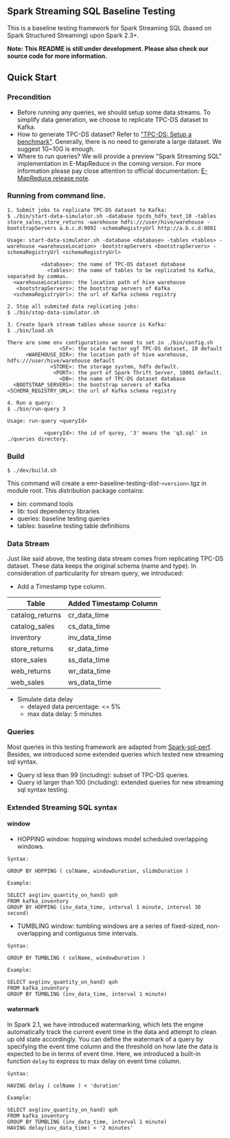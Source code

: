 ## Spark Streaming SQL Baseline Testing

This is a baseline testing framework for Spark Streaming SQL (based on Spark Structured Streaming) upon Spark 2.3+.

**Note: This README is still under development. Please also check our source code for more information.**

## Quick Start

### Precondition

- Before running any queries, we should setup some data streams. To simplify data generation, we choose to replicate TPC-DS dataset
to Kafka. 
- How to generate TPC-DS dataset? Refer to ["TPC-DS: Setup a benchmark"](https://github.com/databricks/spark-sql-perf#setup-a-benchmark).
Generally, there is no need to generate a large dataset. We suggest 1G~10G is enough.
- Where to run queries? We will provide a preview "Spark Streaming SQL" implementation in E-MapReduce in the coming version. For 
more information please pay close attention to official documentation: [E-MapReduce release note](https://help.aliyun.com/document_detail/31814.html).    

### Running from command line.

```
1. Submit jobs to replicate TPC-DS dataset to Kafka:
$ ./bin/start-data-simulator.sh -database tpcds_hdfs_text_10 -tables store_sales,store_returns -warehouse hdfs:///user/hive/warehouse -bootstrapServers a.b.c.d:9092 -schemaRegistryUrl http://a.b.c.d:8081

Usage: start-data-simulator.sh -database <database> -tables <tables> -warehouse <warehouseLocation> -bootstrapServers <bootstrapServers> -schemaRegistryUrl <schemaRegistryUrl>

           <database>: the name of TPC-DS dataset database
             <tables>: the name of tables to be replicated to Kafka, separated by commas.
  <warehouseLocation>: the location path of hive warehouse
   <bootstrapServers>: the bootstrap servers of Kafka
  <schemaRegistryUrl>: the url of Kafka schema registry

2. Stop all submited data replicating jobs: 
$ ./bin/stop-data-simulator.sh

3. Create Spark stream tables whose source is Kafka:
$ ./bin/load.sh

There are some env configurations we need to set in ./bin/config.sh
                 <SF>: the scale factor ogf TPC-DS dataset, 10 default
      <WAREHOUSE_DIR>: the location path of hive warehouse, hdfs:///user/hive/warehouse default
              <STORE>: the storage system, hdfs default.
               <PORT>: the port of Spark Thrift Server, 10001 default.
                 <DB>: the name of TPC-DS dataset database
  <BOOTSTRAP_SERVERS>: the bootstrap servers of Kafka
<SCHEMA_REGISTRY_URL>: the url of Kafka schema registry

4. Run a query:
$ ./bin/run-query 3

Usage: run-query <queryId>

            <queryId>: the id of qurey, '3' means the 'q3.sql' in ./queries directory.
``` 

### Build

```
$ ./dev/build.sh
```

This command will create a emr-baseline-testing-dist-`<version>`.tgz in module root. This distribution package contains:
- bin: command tools
- lib: tool dependency libraries
- queries: baseline testing queries
- tables: baseline testing table definitions

### Data Stream

Just like said above, the testing data stream comes from replicating TPC-DS dataset. These data keeps the original 
schema (name and type). In consideration of particularity for stream query, we introduced:
- Add a Timestamp type column.

| Table | Added Timestamp Column|
|---|---|
|catalog_returns| cr_data_time|
|catalog_sales| cs_data_time|
|inventory| inv_data_time|
|store_returns| sr_data_time|
|store_sales| ss_data_time|
|web_returns| wr_data_time|
|web_sales| ws_data_time|
- Simulate data delay
  - delayed data percentage: <= 5%
  - max data delay: 5 minutes

### Queries

Most queries in this testing framework are adapted from [Spark-sql-perf](https://github.com/databricks/spark-sql-perf). 
Besides, we introduced some extended queries which tested new streaming sql syntax.
- Query id less than 99 (including): subset of TPC-DS queries.
- Query id larger than 100 (including): extended queries for new streaming sql syntax testing.

### Extended Streaming SQL syntax

#### window

- HOPPING window: hopping windows model scheduled overlapping windows.

```
Syntax:

GROUP BY HOPPING ( colName, windowDuration, slideDuration ) 

Example:

SELECT avg(inv_quantity_on_hand) qoh
FROM kafka_inventory
GROUP BY HOPPING (inv_data_time, interval 1 minute, interval 30 second)
```

- TUMBLING window: tumbling windows are a series of fixed-sized, non-overlapping and contiguous time intervals.

```
Syntax:

GROUP BY TUMBLING ( colName, windowDuration ) 

Example:

SELECT avg(inv_quantity_on_hand) qoh
FROM kafka_inventory
GROUP BY TUMBLING (inv_data_time, interval 1 minute)
```

#### watermark
In Spark 2.1, we have introduced watermarking, which lets the engine automatically track the current event time in 
the data and attempt to clean up old state accordingly. You can define the watermark of a query by specifying the event 
time column and the threshold on how late the data is expected to be in terms of event time. Here, we introduced a 
built-in function `delay` to express to max delay on event time column.

```
Syntax:

HAVING delay ( colName ) < 'duration' 

Example:

SELECT avg(inv_quantity_on_hand) qoh
FROM kafka_inventory
GROUP BY TUMBLING (inv_data_time, interval 1 minute)
HAVING delay(inv_data_time) < '2 minutes'
```